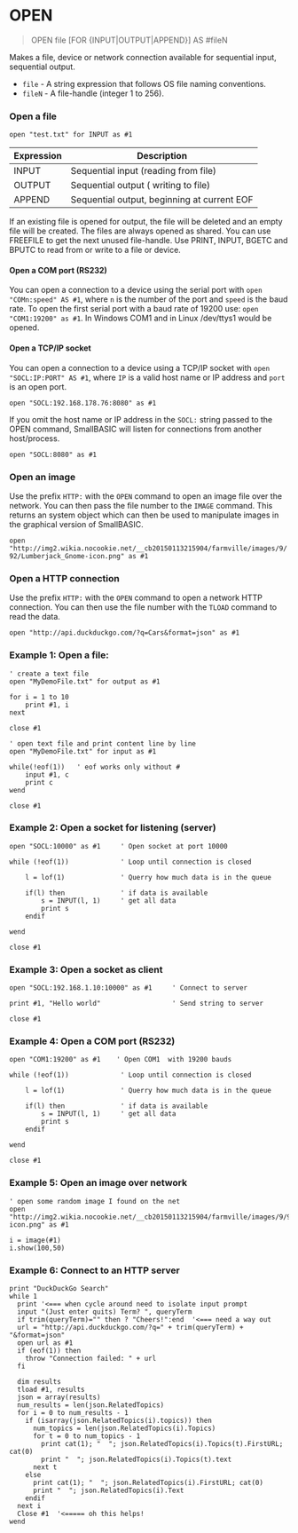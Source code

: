 # OPEN

> OPEN file [FOR {INPUT|OUTPUT|APPEND}] AS #fileN

Makes a file, device or network connection available for sequential input, sequential output.

* `file`  - A string expression that follows OS file naming conventions.
* `fileN` - A file-handle (integer 1 to 256).

### Open a file

`open "test.txt" for INPUT as #1`

| Expression | Description                                 |
|------------|---------------------------------------------|
| INPUT      | Sequential input (reading from file)        |
| OUTPUT     | Sequential output ( writing to file)        |
| APPEND     | Sequential output, beginning at current EOF |

If an existing file is opened for output, the file will be deleted and an empty file will be created.
The files are always opened as shared. You can use FREEFILE to get the next unused file-handle. Use PRINT,
INPUT, BGETC and BPUTC to read from or write to a file or device.

#### Open a COM port (RS232)

You can open a connection to a device using the serial port with `open "COMn:speed" AS #1`, where `n` is the number of the port
and `speed` is the baud rate. To open the first serial port with a baud rate of 19200 use: `open "COM1:19200" as #1`. In Windows
COM1 and in Linux /dev/ttys1 would be opened.

#### Open a TCP/IP socket

You can open a connection to a device using a TCP/IP socket with `open "SOCL:IP:PORT" AS #1`, where `IP` is a valid host name or IP address
and `port` is an open port.

`open "SOCL:192.168.178.76:8080" as #1`

If you omit the host name or IP address in the `SOCL:` string passed to the OPEN command, SmallBASIC will listen for connections from another host/process.

`open "SOCL:8080" as #1`

### Open an image

Use the prefix `HTTP:` with the `OPEN` command to open an image file over the network. You can then pass the file number to the `IMAGE` command. This returns an system object which can then be used to manipulate images in the graphical version of SmallBASIC.

`open "http://img2.wikia.nocookie.net/__cb20150113215904/farmville/images/9/92/Lumberjack_Gnome-icon.png" as #1`

### Open a HTTP connection

Use the prefix `HTTP:` with the `OPEN` command to open a network HTTP connection. You can then use the file number with the `TLOAD` command to read the data.

`open "http://api.duckduckgo.com/?q=Cars&format=json" as #1`

### Example 1: Open a file:

```
' create a text file
open "MyDemoFile.txt" for output as #1

for i = 1 to 10
    print #1, i 
next

close #1

' open text file and print content line by line
open "MyDemoFile.txt" for input as #1

while(!eof(1))   ' eof works only without #
    input #1, c
    print c
wend

close #1
```

### Example 2: Open a socket for listening (server)

```
open "SOCL:10000" as #1     ' Open socket at port 10000

while (!eof(1))             ' Loop until connection is closed

    l = lof(1)              ' Querry how much data is in the queue

    if(l) then              ' if data is available
        s = INPUT(l, 1)     ' get all data
        print s
    endif

wend

close #1
```

### Example 3: Open a socket as client

```
open "SOCL:192.168.1.10:10000" as #1     ' Connect to server

print #1, "Hello world"                  ' Send string to server

close #1
```

### Example 4: Open a COM port (RS232)

```
open "COM1:19200" as #1    ' Open COM1  with 19200 bauds

while (!eof(1))             ' Loop until connection is closed

    l = lof(1)              ' Querry how much data is in the queue

    if(l) then              ' if data is available
        s = INPUT(l, 1)     ' get all data
        print s
    endif

wend

close #1
```

### Example 5: Open an image over network

```
' open some random image I found on the net
open "http://img2.wikia.nocookie.net/__cb20150113215904/farmville/images/9/92/Lumberjack_Gnome-icon.png" as #1

i = image(#1)
i.show(100,50)
```

### Example 6: Connect to an HTTP server

```
print "DuckDuckGo Search"
while 1
  print '<=== when cycle around need to isolate input prompt
  input "(Just enter quits) Term? ", queryTerm
  if trim(queryTerm)="" then ? "Cheers!":end  '<=== need a way out
  url = "http://api.duckduckgo.com/?q=" + trim(queryTerm) + "&format=json"
  open url as #1
  if (eof(1)) then
    throw "Connection failed: " + url
  fi

  dim results
  tload #1, results
  json = array(results)
  num_results = len(json.RelatedTopics)
  for i = 0 to num_results - 1
    if (isarray(json.RelatedTopics(i).topics)) then
      num_topics = len(json.RelatedTopics(i).Topics)
      for t = 0 to num_topics - 1
        print cat(1); "  "; json.RelatedTopics(i).Topics(t).FirstURL; cat(0)
        print "  "; json.RelatedTopics(i).Topics(t).text
      next t
    else
      print cat(1); "  "; json.RelatedTopics(i).FirstURL; cat(0)
      print "  "; json.RelatedTopics(i).Text
    endif
  next i
  Close #1  '<===== oh this helps!
wend
```
